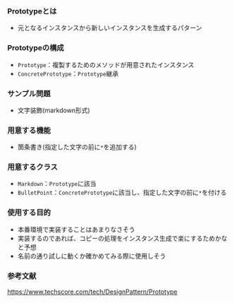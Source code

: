 ### Prototypeとは
* 元となるインスタンスから新しいインスタンスを生成するパターン

### Prototypeの構成
* `Prototype`：複製するためのメソッドが用意されたインスタンス
* `ConcretePrototype`：`Prototype`継承

### サンプル問題
* 文字装飾(markdown形式)

### 用意する機能
* 箇条書き(指定した文字の前に`*`を追加する)

### 用意するクラス
* `Markdown`：`Prototype`に該当
* `BulletPoint`：`ConcretePrototype`に該当し、指定した文字の前に`*`を付ける

### 使用する目的
* 本番環境で実装することはあまりなさそう
* 実装するのであれば、コピーの処理をインスタンス生成で楽にするためかなと予想
* 名前の通り試しに動くか確かめてみる際に使用しそう

### 参考文献
https://www.techscore.com/tech/DesignPattern/Prototype
